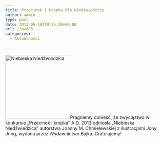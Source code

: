 ```yaml
---
title: Przecinek i kropka dla Niedźwiedzicy
author: admin
type: post
date: 2013-05-16T19:55:20+00:00
url: /?p=683
categories:
  - Aktualności

---
```


  <a href="http://www.ibby.pl/wp-content/uploads/2013/05/niebieska_niedzwiedzica.jpg" rel="lightbox[683]"><img class="alignleft size-medium wp-image-684" alt="Niebieska Niedźwiedzica" src="http://www.ibby.pl/wp-content/uploads/2013/05/niebieska_niedzwiedzica-202x200.jpg" width="202" height="200" srcset="http://www.ibby.pl/wp-content/uploads/2013/05/niebieska_niedzwiedzica-202x200.jpg 202w, http://www.ibby.pl/wp-content/uploads/2013/05/niebieska_niedzwiedzica-101x100.jpg 101w, http://www.ibby.pl/wp-content/uploads/2013/05/niebieska_niedzwiedzica.jpg 600w" sizes="(max-width: 202px) 100vw, 202px" /></a>Pragniemy donieść, że zwycięstwo w konkursie &#8222;Przecinek i kropka&#8221; A.D. 2013 odniosła &#8222;Niebieska Niedźwiedzica&#8221; autorstwa Joanny M. Chmielewskiej z ilustracjami Jony Jung, wydana przez Wydawnictwo Bajka.
Gratulujemy!
 
